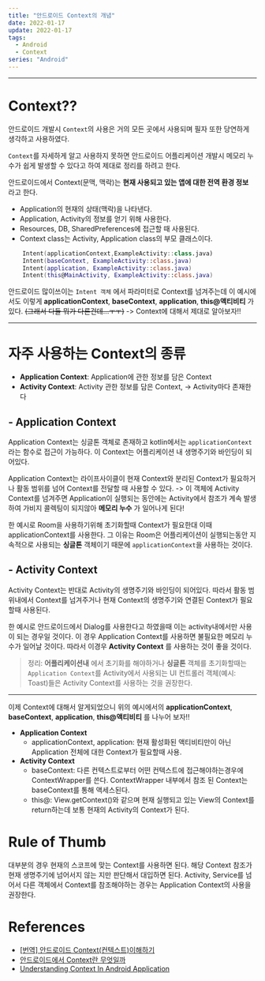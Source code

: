 ```yaml
---
title: "안드로이드 Context의 개념"
date: 2022-01-17
update: 2022-01-17
tags:
  - Android
  - Context
series: "Android"
---
```

- - -

# Context??
안드로이드 개발시 `Context`의 사용은 거의 모든 곳에서 사용되며 필자 또한 당연하게 생각하고 사용하였다. 

`Context`를 자세하게 알고 사용하지 못하면 안드로이드 어플리케이션 개발시 메모리 누수가 쉽게 발생할 수 있다고 하여 제대로 정리를 하려고 한다.

안드로이드에서 Context(문맥, 맥락)는 __현재 사용되고 있는 앱에 대한 전역 환경 정보__ 라고 한다.

- Application의 현재의 상태(맥락)을 나타낸다.
- Application, Activity의 정보를 얻기 위해 사용한다.
- Resources, DB, SharedPreferences에 접근할 때 사용된다.
- Context class는 Activity, Application class의 부모 클래스이다.


```kotlin
    Intent(applicationContext,ExampleActivity::class.java)
    Intent(baseContext, ExampleActivity::class.java)
    Intent(application, ExampleActivity::class.java)
    Intent(this@MainActivity, ExampleActivity::class.java)
```

안드로이드 많이쓰이는 `Intent 객체` 에서 파라미터로 Context를 넘겨주는데 이 예시에서도 이렇게 __applicationContext__, __baseContext__, __application__, __this@액티비티__ 가 있다. ~~(그래서 다들 뭐가 다른건데...ㅜㅜ)~~ -> Context에 대해서 제대로 알아보자!!

- - -

# 자주 사용하는 Context의 종류
- __Application Context__: Application에 관한 정보를 담은 Context
- __Activity Context__: Activity 관한 정보를 담은 Context, -> Activity마다 존재한다

## - Application Context
Application Context는 싱글톤 객체로 존재하고 kotlin에서는 `applicationContext`라는 함수로 접근이 가능하다. 이 Context는 어플리케이션 내 생명주기와 바인딩이 되어있다. 

Application Context는 라이프사이클이 현재 Context와 분리된 Context가 필요하거나 활동 범위를 넘어 Context를 전달할 때 사용할 수 있다. -> 이 객체에 Activity Context를 넘겨주면 Application이 실행되는 동안에는 Activity에서 참조가 계속 발생하여 가비지 콜렉팅이 되지않아 __메모리 누수__ 가 일어나게 된다!

한 예시로 Room을 사용하기위해 초기화할때 Context가 필요한대 이때 applicationContext를 사용한다. 그 이유는 Room은 어플리케이션이 실행되는동안 지속적으로 사용되는 __싱글톤__ 객체이기 때문에 `applicationContext`을 사용하는 것이다.

## - Activity Context
Activity Context는 반대로 Activity의 생명주기와 바인딩이 되어있다. 따라서 활동 범위내에서 Context를 넘겨주거나 현재 Context의 생명주기와 연결된 Context가 필요할때 사용된다.

한 예시로 안드로이드에서 Dialog를 사용한다고 하였을때 이는 activity내에서만 사용이 되는 경우일 것이다. 이 경우 Application Context를 사용하면 불필요한 메모리 누수가 일어날 것이다. 따라서 이경우 __Activity Context__ 를 사용하는 것이 좋을 것이다.


 > 정리: __어플리케이션내__ 에서 초기화를 해야하거나 __싱글톤__ 객체를 초기화할때는 `Application Context`를 Activity에서 사용되는 UI 컨트롤러 객체(예시: Toast)들은 Activity Context를 사용하는 것을 권장한다.

- - -

이제 Context에 대해서 알게되었으니 위의 예시에서의 __applicationContext__, __baseContext__, __application__, __this@액티비티__ 를  나누어 보자!!

- __Application Context__
    - applicationContext, application: 현재 활성화된 액티비티만이 아닌 Application 전체에 대한 Context가 필요할때 사용.
- __Activity Context__
    - baseContext: 다른 컨텍스트로부터 어떤 컨텍스트에 접근해야하는경우에 ContextWrapper를 쓴다. ContextWrapper 내부에서 참조 된 Context는 baseContext를 통해 액세스된다.
    - this@: View.getContext()와 같으며 현재 실행되고 있는 View의 Context를 return하는데 보통 현재의 Activity의 Context가 된다.

# Rule of Thumb
대부분의 경우 현재의 스코프에 맞는 Context를 사용하면 된다. 해당 Context 참조가 현재 생명주기에 넘어서지 않는 지만 판단해서 대입하면 된다. Activity, Service를 넘어서 다른 객체에서 Context를 참조해야하는 경우는 Application Context의 사용을 권장한다.

# References

 - [[번역] 안드로이드 Context(컨텍스트)이해하기](https://velog.io/@l2hyunwoo/Context-In-Android)
 - [안드로이드에서 Context란 무엇일까](https://rejrecords.wordpress.com/2015/07/23/%EC%95%88%EB%93%9C%EB%A1%9C%EC%9D%B4%EB%93%9C%EC%97%90%EC%84%9C-context%EB%9E%80-%EB%AC%B4%EC%97%87%EC%9D%BC%EA%B9%8C/)
 - [Understanding Context In Android Application](https://blog.mindorks.com/understanding-context-in-android-application-330913e32514)